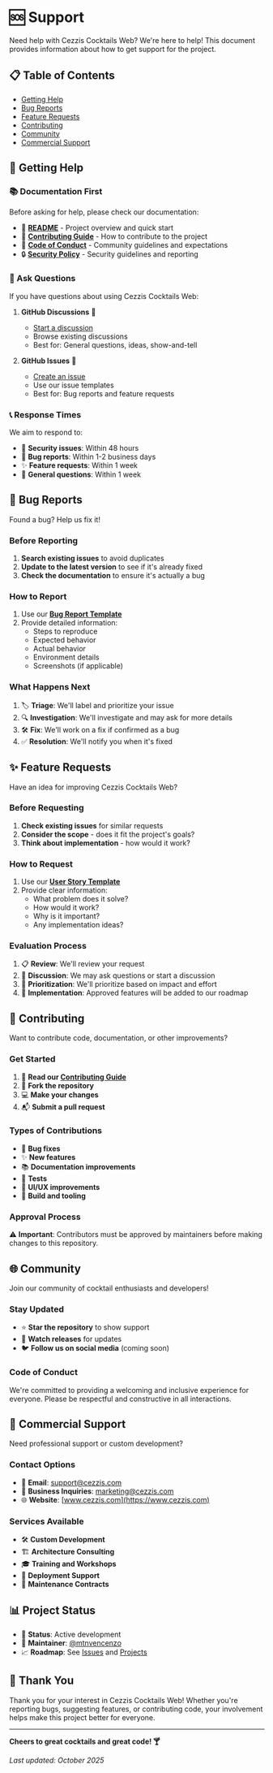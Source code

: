# 🆘 Support

Need help with Cezzis Cocktails Web? We're here to help! This document provides information about how to get support for the project.

## 📋 Table of Contents

- [Getting Help](#-getting-help)
- [Bug Reports](#-bug-reports)
- [Feature Requests](#-feature-requests)
- [Contributing](#-contributing)
- [Community](#-community)
- [Commercial Support](#-commercial-support)

## 🙋 Getting Help

### 📚 Documentation First

Before asking for help, please check our documentation:

- 📖 **[README](../README.md)** - Project overview and quick start
- 🤝 **[Contributing Guide](CONTRIBUTING.md)** - How to contribute to the project
- 🤗 **[Code of Conduct](CODE_OF_CONDUCT.md)** - Community guidelines and expectations
- 🔒 **[Security Policy](SECURITY.md)** - Security guidelines and reporting

### 💬 Ask Questions

If you have questions about using Cezzis Cocktails Web:

1. **GitHub Discussions** 💬
   - [Start a discussion](../../discussions)
   - Browse existing discussions
   - Best for: General questions, ideas, show-and-tell

2. **GitHub Issues** 🐛
   - [Create an issue](../../issues/new/choose)
   - Use our issue templates
   - Best for: Bug reports and feature requests

### 📞 Response Times

We aim to respond to:
- 🚨 **Security issues**: Within 48 hours
- 🐛 **Bug reports**: Within 1-2 business days
- ✨ **Feature requests**: Within 1 week
- 💬 **General questions**: Within 1 week

## 🐛 Bug Reports

Found a bug? Help us fix it!

### Before Reporting

1. **Search existing issues** to avoid duplicates
2. **Update to the latest version** to see if it's already fixed
3. **Check the documentation** to ensure it's actually a bug

### How to Report

1. Use our **[Bug Report Template](../../issues/new?template=bug_report.md)**
2. Provide detailed information:
   - Steps to reproduce
   - Expected behavior
   - Actual behavior
   - Environment details
   - Screenshots (if applicable)

### What Happens Next

1. 🏷️ **Triage**: We'll label and prioritize your issue
2. 🔍 **Investigation**: We'll investigate and may ask for more details
3. 🛠️ **Fix**: We'll work on a fix if confirmed as a bug
4. ✅ **Resolution**: We'll notify you when it's fixed

## ✨ Feature Requests

Have an idea for improving Cezzis Cocktails Web?

### Before Requesting

1. **Check existing issues** for similar requests
2. **Consider the scope** - does it fit the project's goals?
3. **Think about implementation** - how would it work?

### How to Request

1. Use our **[User Story Template](../../issues/new?template=user-story-template.md)**
2. Provide clear information:
   - What problem does it solve?
   - How would it work?
   - Why is it important?
   - Any implementation ideas?

### Evaluation Process

1. 📋 **Review**: We'll review your request
2. 💬 **Discussion**: We may ask questions or start a discussion
3. 🎯 **Prioritization**: We'll prioritize based on impact and effort
4. 🚀 **Implementation**: Approved features will be added to our roadmap

## 🤝 Contributing

Want to contribute code, documentation, or other improvements?

### Get Started

1. 📖 **Read our [Contributing Guide](.github/CONTRIBUTING.md)**
2. 🍴 **Fork the repository**
3. 💻 **Make your changes**
4. 📬 **Submit a pull request**

### Types of Contributions

- 🐛 **Bug fixes**
- ✨ **New features**
- 📚 **Documentation improvements**
- 🧪 **Tests**
- 🎨 **UI/UX improvements**
- 🔧 **Build and tooling**

### Approval Process

⚠️ **Important**: Contributors must be approved by maintainers before making changes to this repository.

## 🌐 Community

Join our community of cocktail enthusiasts and developers!

### Stay Updated

- ⭐ **Star the repository** to show support
- 👀 **Watch releases** for updates
- 🐦 **Follow us on social media** (coming soon)

### Code of Conduct

We're committed to providing a welcoming and inclusive experience for everyone. Please be respectful and constructive in all interactions.

## 💼 Commercial Support

Need professional support or custom development?

### Contact Options

- 📧 **Email**: support@cezzis.com
- 💼 **Business Inquiries**: marketing@cezzis.com
- 🌐 **Website**: [www.cezzis.com](https://www.cezzis.com)

### Services Available

- 🛠️ **Custom Development**
- 🏗️ **Architecture Consulting**
- 🎓 **Training and Workshops**
- 🚀 **Deployment Support**
- 🔧 **Maintenance Contracts**

## 📊 Project Status

- 🚀 **Status**: Active development
- 🎯 **Maintainer**: [@mtnvencenzo](https://github.com/mtnvencenzo)
- 📈 **Roadmap**: See [Issues](../../issues) and [Projects](../../projects)

## 🙏 Thank You

Thank you for your interest in Cezzis Cocktails Web! Whether you're reporting bugs, suggesting features, or contributing code, your involvement helps make this project better for everyone.

---

**Cheers to great cocktails and great code! 🍸**

*Last updated: October 2025*